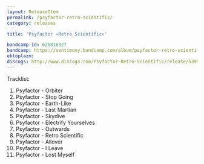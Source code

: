 ```yaml
---
layout: ReleaseItem
permalink: /psyfactor-retro-scientific/
category: releases

title: 'Psyfactor «Retro Scientific»'

bandcamp-id: 625816327
bandcamp: https://sentimony.bandcamp.com/album/psyfactor-retro-scientific
ektoplazm: 
discogs: http://www.discogs.com/Psyfactor-Retro-Scientific/release/5399930
---
```


Tracklist:

01. Psyfactor - Orbiter
02. Psyfactor - Stop Going
03. Psyfactor - Earth-Like
04. Psyfactor - Last Martian
05. Psyfactor - Skydive
06. Psyfactor - Electrify Yourselves
07. Psyfactor - Outwards
08. Psyfactor - Retro Scientific
09. Psyfactor - Allover
10. Psyfactor - I Leave
11. Psyfactor - Lost Myself
